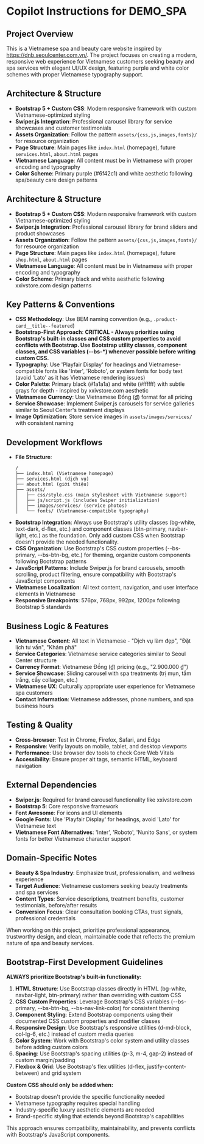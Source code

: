 # Copilot Instructions for DEMO_SPA

## Project Overview

This is a Vietnamese spa and beauty care website inspired by https://dnb.seoulcenter.com.vn/. The project focuses on creating a modern, responsive web experience for Vietnamese customers seeking beauty and spa services with elegant UI/UX design, featuring purple and white color schemes with proper Vietnamese typography support.

## Architecture & Structure

- **Bootstrap 5 + Custom CSS**: Modern responsive framework with custom Vietnamese-optimized styling
- **Swiper.js Integration**: Professional carousel library for service showcases and customer testimonials
- **Assets Organization**: Follow the pattern `assets/{css,js,images,fonts}/` for resource organization
- **Page Structure**: Main pages like `index.html` (homepage), future `services.html`, `about.html` pages
- **Vietnamese Language**: All content must be in Vietnamese with proper encoding and typography
- **Color Scheme**: Primary purple (#6f42c1) and white aesthetic following spa/beauty care design patterns

## Architecture & Structure

- **Bootstrap 5 + Custom CSS**: Modern responsive framework with custom Vietnamese-optimized styling
- **Swiper.js Integration**: Professional carousel library for brand sliders and product showcases
- **Assets Organization**: Follow the pattern `assets/{css,js,images,fonts}/` for resource organization
- **Page Structure**: Main pages like `index.html` (homepage), future `shop.html`, `about.html` pages
- **Vietnamese Language**: All content must be in Vietnamese with proper encoding and typography
- **Color Scheme**: Primary black and white aesthetic following xxivstore.com design patterns

## Key Patterns & Conventions

- **CSS Methodology**: Use BEM naming convention (e.g., `.product-card__title--featured`)
- **Bootstrap-First Approach**: **CRITICAL - Always prioritize using Bootstrap's built-in classes and CSS custom properties to avoid conflicts with Bootstrap. Use Bootstrap utility classes, component classes, and CSS variables (--bs-\*) whenever possible before writing custom CSS.**
- **Typography**: Use 'Playfair Display' for headings and Vietnamese-compatible fonts like 'Inter', 'Roboto', or system fonts for body text (avoid 'Lato' as it has Vietnamese rendering issues)
- **Color Palette**: Primary black (#1a1a1a) and white (#ffffff) with subtle grays for depth - inspired by xxivstore.com aesthetic
- **Vietnamese Currency**: Use Vietnamese Đồng (₫) format for all pricing
- **Service Showcase**: Implement Swiper.js carousels for service galleries similar to Seoul Center's treatment displays
- **Image Optimization**: Store service images in `assets/images/services/` with consistent naming

## Development Workflows

- **File Structure**:
  ```
  /
  ├── index.html (Vietnamese homepage)
  ├── services.html (dịch vụ)
  ├── about.html (giới thiệu)
  ├── assets/
  │   ├── css/style.css (main stylesheet with Vietnamese support)
  │   ├── js/script.js (includes Swiper initialization)
  │   ├── images/services/ (service photos)
  │   └── fonts/ (Vietnamese-compatible typography)
  ```
- **Bootstrap Integration**: Always use Bootstrap's utility classes (bg-white, text-dark, d-flex, etc.) and component classes (btn-primary, navbar-light, etc.) as the foundation. Only add custom CSS when Bootstrap doesn't provide the needed functionality.
- **CSS Organization**: Use Bootstrap's CSS custom properties (--bs-primary, --bs-btn-bg, etc.) for theming, organize custom components following Bootstrap patterns
- **JavaScript Patterns**: Include Swiper.js for brand carousels, smooth scrolling, product filtering, ensure compatibility with Bootstrap's JavaScript components
- **Vietnamese Localization**: All text content, navigation, and user interface elements in Vietnamese
- **Responsive Breakpoints**: 576px, 768px, 992px, 1200px following Bootstrap 5 standards

## Business Logic & Features

- **Vietnamese Content**: All text in Vietnamese - "Dịch vụ làm đẹp", "Đặt lịch tư vấn", "Khám phá"
- **Service Categories**: Vietnamese service categories similar to Seoul Center structure
- **Currency Format**: Vietnamese Đồng (₫) pricing (e.g., "2.900.000 ₫")
- **Service Showcase**: Sliding carousel with spa treatments (trị mụn, tắm trắng, cấy collagen, etc.)
- **Vietnamese UX**: Culturally appropriate user experience for Vietnamese spa customers
- **Contact Information**: Vietnamese addresses, phone numbers, and spa business hours

## Testing & Quality

- **Cross-browser**: Test in Chrome, Firefox, Safari, and Edge
- **Responsive**: Verify layouts on mobile, tablet, and desktop viewports
- **Performance**: Use browser dev tools to check Core Web Vitals
- **Accessibility**: Ensure proper alt tags, semantic HTML, keyboard navigation

## External Dependencies

- **Swiper.js**: Required for brand carousel functionality like xxivstore.com
- **Bootstrap 5**: Core responsive framework
- **Font Awesome**: For icons and UI elements
- **Google Fonts**: Use 'Playfair Display' for headings, avoid 'Lato' for Vietnamese text
- **Vietnamese Font Alternatives**: 'Inter', 'Roboto', 'Nunito Sans', or system fonts for better Vietnamese character support

## Domain-Specific Notes

- **Beauty & Spa Industry**: Emphasize trust, professionalism, and wellness experience
- **Target Audience**: Vietnamese customers seeking beauty treatments and spa services
- **Content Types**: Service descriptions, treatment benefits, customer testimonials, before/after results
- **Conversion Focus**: Clear consultation booking CTAs, trust signals, professional credentials

When working on this project, prioritize professional appearance, trustworthy design, and clean, maintainable code that reflects the premium nature of spa and beauty services.

## Bootstrap-First Development Guidelines

**ALWAYS prioritize Bootstrap's built-in functionality:**

1. **HTML Structure**: Use Bootstrap classes directly in HTML (bg-white, navbar-light, btn-primary) rather than overriding with custom CSS
2. **CSS Custom Properties**: Leverage Bootstrap's CSS variables (--bs-primary, --bs-btn-bg, --bs-nav-link-color) for consistent theming
3. **Component Styling**: Extend Bootstrap components using their documented CSS custom properties and modifier classes
4. **Responsive Design**: Use Bootstrap's responsive utilities (d-md-block, col-lg-6, etc.) instead of custom media queries
5. **Color System**: Work with Bootstrap's color system and utility classes before adding custom colors
6. **Spacing**: Use Bootstrap's spacing utilities (p-3, m-4, gap-2) instead of custom margin/padding
7. **Flexbox & Grid**: Use Bootstrap's flex utilities (d-flex, justify-content-between) and grid system

**Custom CSS should only be added when:**

- Bootstrap doesn't provide the specific functionality needed
- Vietnamese typography requires special handling
- Industry-specific luxury aesthetic elements are needed
- Brand-specific styling that extends beyond Bootstrap's capabilities

This approach ensures compatibility, maintainability, and prevents conflicts with Bootstrap's JavaScript components.

